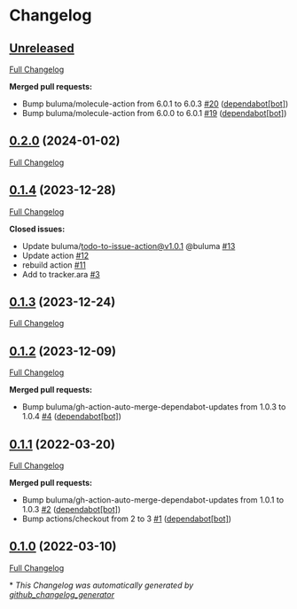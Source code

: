 # Changelog

## [Unreleased](https://github.com/buluma/ansible-role-ara/tree/HEAD)

[Full Changelog](https://github.com/buluma/ansible-role-ara/compare/0.2.0...HEAD)

**Merged pull requests:**

- Bump buluma/molecule-action from 6.0.1 to 6.0.3 [\#20](https://github.com/buluma/ansible-role-ara/pull/20) ([dependabot[bot]](https://github.com/apps/dependabot))
- Bump buluma/molecule-action from 6.0.0 to 6.0.1 [\#19](https://github.com/buluma/ansible-role-ara/pull/19) ([dependabot[bot]](https://github.com/apps/dependabot))

## [0.2.0](https://github.com/buluma/ansible-role-ara/tree/0.2.0) (2024-01-02)

[Full Changelog](https://github.com/buluma/ansible-role-ara/compare/0.1.4...0.2.0)

## [0.1.4](https://github.com/buluma/ansible-role-ara/tree/0.1.4) (2023-12-28)

[Full Changelog](https://github.com/buluma/ansible-role-ara/compare/0.1.3...0.1.4)

**Closed issues:**

- Update buluma/todo-to-issue-action@v1.0.1 @buluma [\#13](https://github.com/buluma/ansible-role-ara/issues/13)
- Update action [\#12](https://github.com/buluma/ansible-role-ara/issues/12)
- rebuild action [\#11](https://github.com/buluma/ansible-role-ara/issues/11)
- Add to tracker.ara [\#3](https://github.com/buluma/ansible-role-ara/issues/3)

## [0.1.3](https://github.com/buluma/ansible-role-ara/tree/0.1.3) (2023-12-24)

[Full Changelog](https://github.com/buluma/ansible-role-ara/compare/0.1.2...0.1.3)

## [0.1.2](https://github.com/buluma/ansible-role-ara/tree/0.1.2) (2023-12-09)

[Full Changelog](https://github.com/buluma/ansible-role-ara/compare/0.1.1...0.1.2)

**Merged pull requests:**

- Bump buluma/gh-action-auto-merge-dependabot-updates from 1.0.3 to 1.0.4 [\#4](https://github.com/buluma/ansible-role-ara/pull/4) ([dependabot[bot]](https://github.com/apps/dependabot))

## [0.1.1](https://github.com/buluma/ansible-role-ara/tree/0.1.1) (2022-03-20)

[Full Changelog](https://github.com/buluma/ansible-role-ara/compare/0.1.0...0.1.1)

**Merged pull requests:**

- Bump buluma/gh-action-auto-merge-dependabot-updates from 1.0.1 to 1.0.3 [\#2](https://github.com/buluma/ansible-role-ara/pull/2) ([dependabot[bot]](https://github.com/apps/dependabot))
- Bump actions/checkout from 2 to 3 [\#1](https://github.com/buluma/ansible-role-ara/pull/1) ([dependabot[bot]](https://github.com/apps/dependabot))

## [0.1.0](https://github.com/buluma/ansible-role-ara/tree/0.1.0) (2022-03-10)

[Full Changelog](https://github.com/buluma/ansible-role-ara/compare/b788224f3c38c2a4e5a05c7ffe4bbd8e1e9db1bc...0.1.0)



\* *This Changelog was automatically generated by [github_changelog_generator](https://github.com/github-changelog-generator/github-changelog-generator)*
